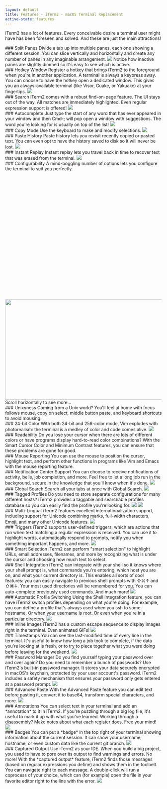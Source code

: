 ```yaml
---
layout: default
title: Features - iTerm2 - macOS Terminal Replacement
active-state: features
---
```

iTerm2 has a lot of features. Every conceivable desire a terminal user might have has been foreseen and solved. And these are just the main attractions!

<section class="feature-block">
<a name="split-panes"></a>
### Split Panes
Divide a tab up into multiple panes, each one showing a different session. You can slice vertically and horizontally and create any number of panes in any imaginable arrangement.
<img src="img/screenshots/split_panes.png" class="linkless-image">
Notice how inactive panes are slightly dimmed so it's easy to see which is active.

</section>
<section class="feature-block">
<a name="hotkey-window"></a>
### Hotkey Window
Register a hotkey that brings iTerm2 to the foreground when you're in another application. A terminal is always a keypress away. You can choose to have the hotkey open a dedicated window. This gives you an always-available terminal (like Visor, Guake, or Yakuake) at your fingertips.
<img src="img/screenshots/hotkey_window.png" class="linkless-image">

</section>
<section class="feature-block">
<a name="search"></a>
### Search
iTerm2 comes with a robust find-on-page feature. The UI stays out of the way. All matches are immediately highlighted. Even regular expression support is offered!
<img src="img/screenshots/find.png" class="linkless-image">

</section>
<section class="feature-block">
<a name="autocomplete"></a>
### Autocomplete
Just type the start of any word that has ever appeared in your window and then Cmd-; will pop open a window with suggestions. The word you're looking for is usually on top of the list!
<img src="img/screenshots/autocomplete.png" class="linkless-image">

</section>
<section class="feature-block">
<a name="copy-mode"></a>
### Copy Mode
Use the keyboard to make and modify selections.
<img src="img/screenshots/copy_mode.png" class="linkless-image">

</section>
<section class="feature-block">
<a name="paste-history"></a>
### Paste History
Paste history lets you revisit recently copied or pasted text. You can even opt to have the history saved to disk so it will never be lost.
<img src="img/screenshots/paste_history.png" class="linkless-image">

</section>
<section class="feature-block">
<a name="instant-replace"></a>
### Instant Replay
Instant replay lets you travel back in time to recover text that was erased from the terminal.
<img src="img/screenshots/instant_replay.gif" class="linkless-image">

</section>
<section>
<a name="configurability"></a>
### Configurability
A mind-boggling number of options lets you configure the terminal to suit you perfectly.
<div style="overflow-x:scroll; overflow-y: hidden; height: 734px;">
<div style="width: 26153px; height: 734px; white-space: nowrap">

<img  src="img/screenshots/settings1.png" width="802" height="323">
<img  src="img/screenshots/settings2.png" width="802" height="353">
<img  src="img/screenshots/settings3.png" width="802" height="367">
<img  src="img/screenshots/settings4.png" width="802" height="333">
<img  src="img/screenshots/settings5.png" width="802" height="423">
<img  src="img/screenshots/settings6.png" width="802" height="376">
<img  src="img/screenshots/settings7.png" width="802" height="391">
<img  src="img/screenshots/settings8.png" width="802" height="466">
<img  src="img/screenshots/settings9.png" width="802" height="397">
<img src="img/screenshots/settings10.png" width="802" height="373">
<img src="img/screenshots/settings11.png" width="802" height="453">
<img src="img/screenshots/settings12.png" width="802" height="374">
<img src="img/screenshots/settings13.png" width="802" height="344">
<img src="img/screenshots/settings14.png" width="1030" height="730">
<img src="img/screenshots/settings15.png" width="1040" height="592">
<img src="img/screenshots/settings16.png" width="1055" height="592">
<img src="img/screenshots/settings17.png" width="1042" height="697">
<img src="img/screenshots/settings18.png" width="1049" height="734">
<img src="img/screenshots/settings19.png" width="1063" height="648">
<img src="img/screenshots/settings20.png" width="1128" height="732">
<img src="img/screenshots/settings21.png" width="1036" height="734">
<img src="img/screenshots/settings22.png" width="401" height="628">
<img src="img/screenshots/settings23.png" width="401" height="377">
<img src="img/screenshots/settings24.png" width="401" height="345">
<img src="img/screenshots/settings25.png" width="401" height="392">
<img src="img/screenshots/settings26.png" width="1049" height="632">
<img src="img/screenshots/settings27.png" width="401" height="379">
<img src="img/screenshots/settings28.png" width="1049" height="573">
<img src="img/screenshots/settings29.png" width="1023" height="583">
<img src="img/screenshots/settings30.png" width="1028" height="583">
<img src="img/screenshots/settings31.png" width="1130" height="615">
<br/>
</div>
</div>
Scroll horizontally to see more…

</section>
<section class="feature-block">
<a name="unixyness"></a>
### Unixyness
Coming from a Unix world? You'll feel at home with focus follows mouse, copy on select, middle button paste, and keyboard shortcuts to avoid mousing.

</section>
<section class="feature-block">
<a name="24-bit-colors"></a>
### 24-bit Color
With both 24-bit and 256-color mode, Vim explodes with photorealism: the terminal is a medley of color and code comes alive.
<img src="img/screenshots/256colors.png" class="linkless-image">

</section>
<section class="feature-block">
<a name="readability"></a>
### Readability
Do you lose your cursor when there are lots of different colors or have programs display hard-to-read color combinations? With the Smart Cursor Color and Minimum Contrast features, you can ensure that these problems are gone for good.

</section>
<section class="feature-block">
<a name="mouse-reporting"></a>
### Mouse Reporting
You can use the mouse to position the cursor, highlight text, and perform other functions in programs like Vim and Emacs with the mouse reporting feature.

</section>
<section class="feature-block">
<a name="growl-support"></a>
### Notification Center Support
You can choose to receive notifications of activity, bells, job completion, and more. Feel free to let a long job run in the background, secure in the knowledge that you'll know when it's done.
<img src="img/screenshots/notification.png" class="linkless-image">

</section>
<section class="feature-block">
<a name="global-search"></a>
### Global Search
Search all your tabs at once with Global Search.
<img src="img/screenshots/global_search.png" class="linkless-image">
</section>

<section class="feature-block">
<a name="tagged-profiles"></a>
### Tagged Profiles
Do you need to store separate configurations for many different hosts? iTerm2 provides a taggable and searchable profiles database so you can easily find the profile you're looking for.
<img src="img/screenshots/profiles1.png" class="linkless-image">
<img src="img/screenshots/profiles2.png" class="linkless-image">

</section>
<section class="feature-block">
<a name="multi-lingual"></a>
### Multi-Lingual
iTerm2 features excellent internationalization support, including support for Unicode combining marks, full-width characters, Emoji, and many other Unicode features.
<img src="img/screenshots/utf8.png" class="linkless-image">

</section>
<section class="feature-block">
<a name="triggers"></a>
### Triggers
iTerm2 supports user-defined triggers, which are actions that run when text matching a regular expression is received. You can use it to highlight words, automatically respond to prompts, notify you when something important happens, and more.
<img src="img/screenshots/triggers.png" class="linkless-image">

</section>
<section class="feature-block">
<a name="smart-selection"></a>
### Smart Selection
iTerm2 can perform "smart selection" to highlight URLs, email addresses, filenames, and more by recognizing what is under the cursor and choosing how much text to select.

</section>

<section class="feature-block">
<a name="shell-integration"></a>
### Shell Integration
iTerm2 can integrate with your shell so it knows where your shell prompt is, what commands you're entering, which host you are on, and what your current directory is. This enables all sorts of cool features: you can easily navigate to previous shell prompts with &#8679;&#8984;&uarr; and &#8679;&#8984;&darr;. Your most used directories will be remembered for you. You can auto-complete previously used commands. And much more!
<img src="img/screenshots/v3-screen-shots/iterm2-shell-integration-navigation-demo.gif" class="linkless-image">
</section>

<section class="feature-block">
<a name="automatic-profile-switching"></a>
### Automatic Profile Switching
Using the Shell Integration feature, you can have iTerm2 switch profiles depending on what you're doing. For example, you can define a profile that's always used when you ssh to some hostname. Or when your username is root. Or even when you're in a particular directory.
<img src="img/screenshots/v3-screen-shots/iterm2-automatic-profile-switching.gif" class="linkless-image">
</section>

<section class="feature-block">
<a name="inline-images"></a>
### Inline Images
iTerm2 has a custom escape sequence to display images right in the terminal. Even animated GIFs!

<img src="img/screenshots/v3-screen-shots/iterm2-inline-images-demo.gif" class="linkless-image">
</section>

<section class="feature-block">
<a name="timestamps"></a>
### Timestamps
You can see the last-modified time of every line in the terminal. It's useful to know how long a job took to complete, if the data you're looking at is fresh, or to try to piece together what you were doing before leaving for the weekend.

<img src="img/screenshots/v3-screen-shots/iterm2-timestamps.png" class="linkless-image">
</section>

<section class="feature-block">
<a name="password-manager"></a>
### Password Manager
Do you find yourself typing your password over and over again? Do you need to remember a bunch of passwords? Use iTerm2's built-in password manager. It stores your data securely encrypted in macOS's keychain, protected by your user account's password. iTerm2 includes a safety mechanism that ensures your password only gets entered at a password prompt.

<img src="img/screenshots/password_manager.png" class="linkless-image">
</section>

<section class="feature-block">
<a name="advanced-paste"></a>
### Advanced Paste
With the Advanced Paste feature you can edit text before pasting it, convert it to base64, transform special characters, and more.

<img src="img/screenshots/advanced_paste.png" class="linkless-image">
</section>

<section class="feature-block">
<a name="annotations"></a>
### Annotations
You can select text in your terminal and add an *annotation* to it in iTerm2. If you're puzzling through a big log file, it's useful to mark it up with what you've learned. Working through a disassembly? Make notes about what each register does. Free your mind!

<img src="img/screenshots/v3-screen-shots/iterm2-annotations.png" class="linkless-image">
</section>

<section class="feature-block">
<a name="badges"></a>
### Badges
You can put a *badge* in the top right of your terminal showing information about the current session. It can show your username, hostname, or even custom data like the current git branch.

<img src="img/screenshots/v3-screen-shots/iterm2-badges.png" class="linkless-image">
</section>

<section class="feature-block">
<a name="captured-output"></a>
### Captured Output
Use iTerm2 as your IDE. When you build a big project, you used to have to pore over its output to find warnings and errors. No more! With the *captured output* feature, iTerm2 finds those messages (based on regular expressions you define) and shows them in the toolbelt. You can navigate right to each message. A double-click will run a coprocess of your choice, which can (for example) open the file in your favorite editor right to the line with the error.

<img src="img/screenshots/v3-screen-shots/iterm2-captured-output.gif">
</section>


